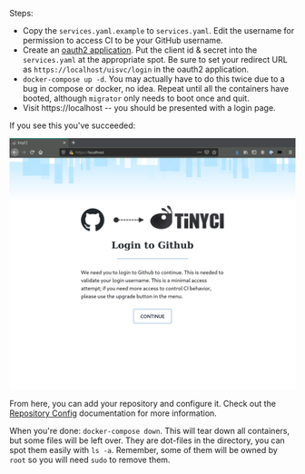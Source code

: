 Steps:

- Copy the `services.yaml.example` to `services.yaml`. Edit the username for permission to access CI to be your GitHub username.
- Create an [oauth2 application](https://github.com/settings/developers). Put the client id & secret into the `services.yaml` at the appropriate spot. Be sure to set your redirect URL as `https://localhost/uisvc/login` in the oauth2 application.
- `docker-compose up -d`. You may actually have to do this twice due to a bug in compose or docker, no idea. Repeat until all the containers have booted, although `migrator` only needs to boot once and quit.
- Visit https://localhost -- you should be presented with a login page.

If you see this you've succeeded:

![splash screen](splash.png)

From here, you can add your repository and configure it. Check out the [Repository Config](https://tinyci.org/docs/repository_config) documentation for more information.

When you're done: `docker-compose down`. This will tear down all containers, but some files will be left over. They are dot-files in the directory, you can spot them easily with `ls -a`. Remember, some of them will be owned by `root` so you will need `sudo` to remove them.

